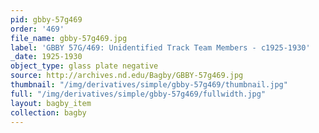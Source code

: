 ```yaml
---
pid: gbby-57g469
order: '469'
file_name: gbby-57g469.jpg
label: 'GBBY 57G/469: Unidentified Track Team Members - c1925-1930'
_date: 1925-1930
object_type: glass plate negative
source: http://archives.nd.edu/Bagby/GBBY-57g469.jpg
thumbnail: "/img/derivatives/simple/gbby-57g469/thumbnail.jpg"
full: "/img/derivatives/simple/gbby-57g469/fullwidth.jpg"
layout: bagby_item
collection: bagby
---
```


